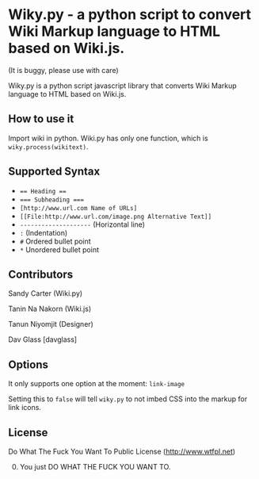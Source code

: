 Wiky.py - a python script to convert Wiki Markup language to HTML based on Wiki.js.
=======================

(It is buggy, please use with care)

Wiky.py is a python script javascript library that converts Wiki Markup language to HTML based on Wiki.js.


How to use it
-------------------
Import wiki in python. Wiki.py has only one function, which is `wiky.process(wikitext)`.


Supported Syntax
-------------------
* `== Heading ==`
* `=== Subheading ===`
* `[http://www.url.com Name of URLs]`
* `[[File:http://www.url.com/image.png Alternative Text]]`
* `--------------------` (Horizontal line)
* `:` (Indentation)
* `#` Ordered bullet point
* `*` Unordered bullet point



Contributors
-------------------

Sandy Carter (Wiki.py)

Tanin Na Nakorn (Wiki.js)

Tanun Niyomjit (Designer)

Dav Glass [davglass]


Options
-------

It only supports one option at the moment: `link-image`

Setting this to `false` will tell `wiky.py` to not imbed CSS into the markup for link icons.

License
---------

Do What The Fuck You Want To Public License (http://www.wtfpl.net)

0. You just DO WHAT THE FUCK YOU WANT TO.

